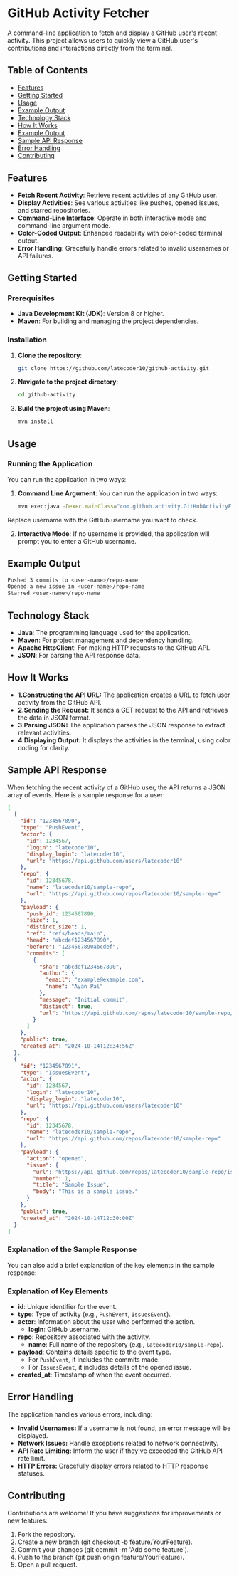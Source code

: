 # GitHub Activity Fetcher

A command-line application to fetch and display a GitHub user's recent activity. This project allows users to quickly view a GitHub user's contributions and interactions directly from the terminal.

## Table of Contents

- [Features](#features)
- [Getting Started](#getting-started)
- [Usage](#usage)
- [Example Output](#example-output)
- [Technology Stack](#technology-stack)
- [How It Works](#how-it-works)
- [Example Output](#example-output)
- [Sample API Response](#sample-api-response)
- [Error Handling](#error-handling)
- [Contributing](#contributing)


## Features

- **Fetch Recent Activity**: Retrieve recent activities of any GitHub user.
- **Display Activities**: See various activities like pushes, opened issues, and starred repositories.
- **Command-Line Interface**: Operate in both interactive mode and command-line argument mode.
- **Color-Coded Output**: Enhanced readability with color-coded terminal output.
- **Error Handling**: Gracefully handle errors related to invalid usernames or API failures.

## Getting Started

### Prerequisites

- **Java Development Kit (JDK)**: Version 8 or higher.
- **Maven**: For building and managing the project dependencies.

### Installation

1. **Clone the repository**:

   ```bash
   git clone https://github.com/latecoder10/github-activity.git
1. **Navigate to the project directory**:

   ```bash
   cd github-activity
1. **Build the project using Maven**:

   ```bash
   mvn install

## Usage

### Running the Application
You can run the application in two ways:

1. **Command Line Argument**:
    You can run the application in two ways:
   
   ```bash
   mvn exec:java -Dexec.mainClass="com.github.activity.GitHubActivityFetcher" -Dexec.args="username"
Replace username with the GitHub username you want to check.

2. **Interactive Mode**:
    If no username is provided, the application will prompt you to enter a GitHub username.

## Example Output
   ```bash
   Pushed 3 commits to <user-name>/repo-name
   Opened a new issue in <user-name>/repo-name
   Starred <user-name>/repo-name
```

## Technology Stack
- **Java**: The programming language used for the application.
- **Maven**: For project management and dependency handling.
- **Apache HttpClient**: For making HTTP requests to the GitHub API.
- **JSON**: For parsing the API response data.
  
## How It Works
- **1.Constructing the API URL:** The application creates a URL to fetch user activity from the GitHub API.
- **2.Sending the Request:** It sends a GET request to the API and retrieves the data in JSON format.
- **3.Parsing JSON:** The application parses the JSON response to extract relevant activities.
- **4.Displaying Output:** It displays the activities in the terminal, using color coding for clarity.
## Sample API Response

When fetching the recent activity of a GitHub user, the API returns a JSON array of events. Here is a sample response for a user:

```json
[
  {
    "id": "1234567890",
    "type": "PushEvent",
    "actor": {
      "id": 1234567,
      "login": "latecoder10",
      "display_login": "latecoder10",
      "url": "https://api.github.com/users/latecoder10"
    },
    "repo": {
      "id": 12345678,
      "name": "latecoder10/sample-repo",
      "url": "https://api.github.com/repos/latecoder10/sample-repo"
    },
    "payload": {
      "push_id": 1234567890,
      "size": 1,
      "distinct_size": 1,
      "ref": "refs/heads/main",
      "head": "abcdef1234567890",
      "before": "1234567890abcdef",
      "commits": [
        {
          "sha": "abcdef1234567890",
          "author": {
            "email": "example@example.com",
            "name": "Ayan Pal"
          },
          "message": "Initial commit",
          "distinct": true,
          "url": "https://api.github.com/repos/latecoder10/sample-repo/commits/abcdef1234567890"
        }
      ]
    },
    "public": true,
    "created_at": "2024-10-14T12:34:56Z"
  },
  {
    "id": "1234567891",
    "type": "IssuesEvent",
    "actor": {
      "id": 1234567,
      "login": "latecoder10",
      "display_login": "latecoder10",
      "url": "https://api.github.com/users/latecoder10"
    },
    "repo": {
      "id": 12345678,
      "name": "latecoder10/sample-repo",
      "url": "https://api.github.com/repos/latecoder10/sample-repo"
    },
    "payload": {
      "action": "opened",
      "issue": {
        "url": "https://api.github.com/repos/latecoder10/sample-repo/issues/1",
        "number": 1,
        "title": "Sample Issue",
        "body": "This is a sample issue."
      }
    },
    "public": true,
    "created_at": "2024-10-14T12:30:00Z"
  }
]
```

### Explanation of the Sample Response

You can also add a brief explanation of the key elements in the sample response:


### Explanation of Key Elements

- **id**: Unique identifier for the event.
- **type**: Type of activity (e.g., `PushEvent`, `IssuesEvent`).
- **actor**: Information about the user who performed the action.
  - **login**: GitHub username.
- **repo**: Repository associated with the activity.
  - **name**: Full name of the repository (e.g., `latecoder10/sample-repo`).
- **payload**: Contains details specific to the event type.
  - For `PushEvent`, it includes the commits made.
  - For `IssuesEvent`, it includes details of the opened issue.
- **created_at**: Timestamp of when the event occurred.


## Error Handling
The application handles various errors, including:

- **Invalid Usernames:** If a username is not found, an error message will be displayed.
- **Network Issues:** Handle exceptions related to network connectivity.
- **API Rate Limiting:** Inform the user if they've exceeded the GitHub API rate limit.
- **HTTP Errors:** Gracefully display errors related to HTTP response statuses.
## Contributing
Contributions are welcome! If you have suggestions for improvements or new features:

1. Fork the repository.
2. Create a new branch (git checkout -b feature/YourFeature).
3. Commit your changes (git commit -m 'Add some feature').
4. Push to the branch (git push origin feature/YourFeature).
5. Open a pull request.
  
